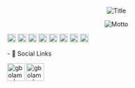 <p align="center"><img src="https://i.ibb.co/wKj7vWm/Nema.png" alt="Title" border="0"></p>
<p align="center"><img src="https://i.ibb.co/wZHTqNb/motto.png" alt="Motto" border="0"></p>
<code><img height="20" src="https://github.com/gbolame/gbolame/blob/master/img/icons8-javascript-48.png"></code>
<code><img height="20" src="https://github.com/gbolame/gbolame/blob/master/img/icons8-sass-24.png"></code>
<code><img height="20" src="https://github.com/gbolame/gbolame/blob/master/img/icons8-html-5-24.png"></code>
<code><img height="20" src="https://github.com/gbolame/gbolame/blob/master/img/icons8-bootstrap.svg"></code>
<code><img height="20" src="https://github.com/gbolame/gbolame/blob/master/img/icons8-css3-24.png"></code>
<code><img height="20" src="https://github.com/gbolame/gbolame/blob/master/img/icons8-python.svg"></code>
<code><img height="20" src="https://github.com/gbolame/gbolame/blob/master/img/icons8-django.svg"></code>
<code><img height="20" src="https://github.com/gbolame/gbolame/blob/master/img/icons8-sql-26.png"></code>

<p>- 💬 Social Links </p>

<a href="https://twitter.com/">
  <img align="left" alt="gbolame | Twitter" width="41px" src="https://github.com/gbolame/gbolame/blob/master/img/icons8-twitter-48.png" />
</a>
<a href="https://www.linkedin.com/">
  <img algin="left" alt="gbolame | Linkedin" width="41px" src="https://github.com/gbolame/gbolame/blob/master/img/icons8-linkedin-64.png"/>
</a>
